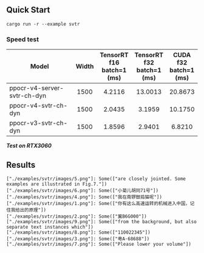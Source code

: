 ## Quick Start

```shell
cargo run -r --example svtr
```

### Speed test

| Model                       | Width | TensorRT<br />f16<br />batch=1<br />(ms) | TensorRT<br />f32<br />batch=1<br />(ms) | CUDA<br />f32<br />batch=1<br />(ms) |
| --------------------------- | :---: | :--------------------------------------: | :--------------------------------------: | :----------------------------------: |
| ppocr-v4-server-svtr-ch-dyn | 1500 |                  4.2116                  |                 13.0013                 |               20.8673               |
| ppocr-v4-svtr-ch-dyn        | 1500 |                  2.0435                  |                  3.1959                  |               10.1750               |
| ppocr-v3-svtr-ch-dyn        | 1500 |                  1.8596                  |                  2.9401                  |                6.8210                |

***Test on RTX3060***

## Results

```shell
["./examples/svtr/images/5.png"]: Some(["are closely jointed. Some examples are illustrated in Fig.7."])
["./examples/svtr/images/6.png"]: Some(["小菊儿胡同71号"])
["./examples/svtr/images/4.png"]: Some(["我在南锣鼓捣猫呢"])
["./examples/svtr/images/1.png"]: Some(["你有这么高速运转的机械进入中国，记住我给出的原理"])
["./examples/svtr/images/2.png"]: Some(["冀B6G000"])
["./examples/svtr/images/9.png"]: Some(["from the background, but also separate text instances which"])
["./examples/svtr/images/8.png"]: Some(["110022345"])
["./examples/svtr/images/3.png"]: Some(["粤A·68688"])
["./examples/svtr/images/7.png"]: Some(["Please lower your volume"])
```